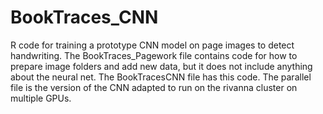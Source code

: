 # BookTraces_CNN
R code for training a prototype CNN model on page images to detect handwriting. The BookTraces_Pagework file contains code for how to prepare image folders and add new data, but it does not include anything about the neural net. The BookTracesCNN file has this code. The parallel file is the version of the CNN adapted to run on the rivanna cluster on multiple GPUs.
